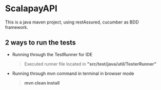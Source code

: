 # ScalapayAPI
This is a java maven project, using restAssured, cucumber as BDD framework.

## 2 ways to run the tests
- Running through the TestRunner for IDE
  > Executed runner file located in **"src/test/java/util/TesterRunner"** 
- Running through mvn command in terminal in browser mode
  > **mvn clean install** 
